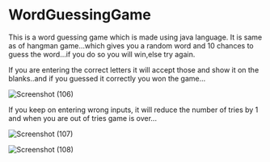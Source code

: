 # WordGuessingGame
This is a word guessing game which is made using java language.
It is same as of hangman game...which gives you a random word and 10 chances to guess the word...if you do so you will win,else try again.


If you are entering the correct letters it will accept those and show it on the blanks..and if you guessed it correctly you won the game...

![Screenshot (106)](https://user-images.githubusercontent.com/73425338/163564187-fc274fc6-2a94-4181-923f-46742cac3ab5.png)


If you keep on entering wrong inputs, it will reduce the number of tries by 1 and when you are out of tries game is over...

![Screenshot (107)](https://user-images.githubusercontent.com/73425338/163564338-5f0f70f7-23ca-4867-b163-c181b1912825.png)


![Screenshot (108)](https://user-images.githubusercontent.com/73425338/163564345-d5a91831-7390-4360-bd8b-6af4f2bb4c53.png)
